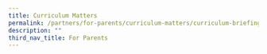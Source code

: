 ```yaml
---
title: Curriculum Matters
permalink: /partners/for-parents/curriculum-matters/curriculum-briefing-slides
description: ""
third_nav_title: For Parents
---
```



